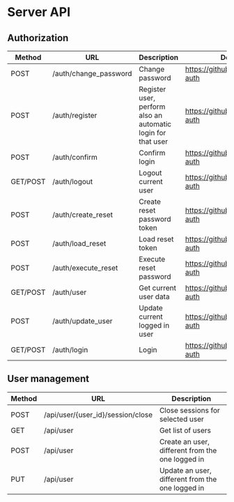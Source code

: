 # Server API

## Authorization


| Method | URL | Description | Documentation |
---------|-----|--------------|--------|
| POST | /auth/change_password | Change password | https://github.com/senecajs/seneca-auth |
| POST | /auth/register | Register user, perform also an automatic login for that user | https://github.com/senecajs/seneca-auth |
| POST | /auth/confirm | Confirm login |  https://github.com/senecajs/seneca-auth |
| GET/POST | /auth/logout | Logout current user | https://github.com/senecajs/seneca-auth |
| POST | /auth/create_reset | Create reset password token | https://github.com/senecajs/seneca-auth |
| POST | /auth/load_reset | Load reset token | https://github.com/senecajs/seneca-auth |
| POST | /auth/execute_reset | Execute reset password | https://github.com/senecajs/seneca-auth |
| GET/POST | /auth/user | Get current user data | https://github.com/senecajs/seneca-auth |
| POST | /auth/update_user | Update current logged in user | https://github.com/senecajs/seneca-auth |
| GET/POST | /auth/login | Login | https://github.com/senecajs/seneca-auth |


## User management

| Method | URL | Description |
---------|-----|--------------|
| POST | /api/user/{user_id}/session/close | Close sessions for selected user |
| GET | /api/user | Get list of users |
| POST | /api/user | Create an user, different from the one logged in |
| PUT | /api/user | Update an user, different from the one logged in |
